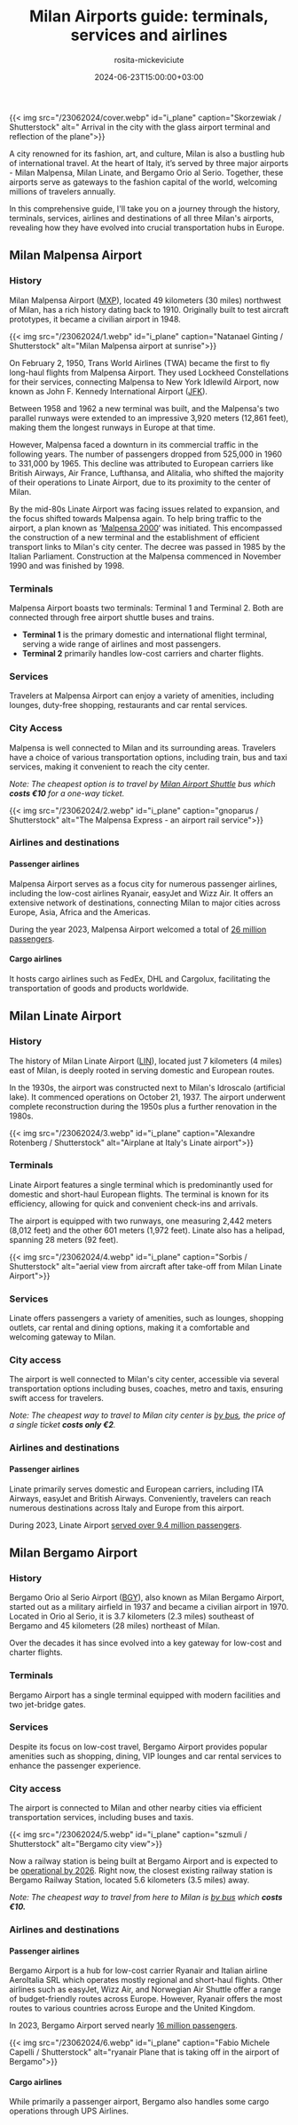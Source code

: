 ﻿---
title: "Milan Airports guide: terminals, services and airlines"
meta_title: "Milan Airports guide: terminals, services and airlines"
description: "Explore Milan's Airports: Bergamo, Linate and Malpensa. Discover their history, services, terminals and airlines. Travel to the fashion capital of the world."
date: 2024-06-23T15:00:00+03:00
draft: false
thumb: "/23062024/cover.webp"
thumb_alt: "Arrival in the city with the glass airport terminal and reflection of the plane"
author: "rosita-mickeviciute"
is_article: true
---

{{< img src="/23062024/cover.webp" id="i\_plane" caption="Skorzewiak / Shutterstock" alt=" Arrival in the city with the glass airport terminal and reflection of the plane">}}

A city renowned for its fashion, art, and culture, Milan is also a bustling hub of international travel. At the heart of Italy, it’s served by three major airports - Milan Malpensa, Milan Linate, and Bergamo Orio al Serio. Together, these airports serve as gateways to the fashion capital of the world, welcoming millions of travelers annually. 

In this comprehensive guide, I'll take you on a journey through the history, terminals, services, airlines and destinations of all three Milan's airports, revealing how they have evolved into crucial transportation hubs in Europe.

## Milan Malpensa Airport

### History

Milan Malpensa Airport ([MXP](https://www.milanomalpensa-airport.com/en/)), located 49 kilometers (30 miles) northwest of Milan, has a rich history dating back to 1910. Originally built to test aircraft prototypes, it became a civilian airport in 1948.

{{< img src="/23062024/1.webp" id="i\_plane" caption="Natanael Ginting / Shutterstock" alt="Milan Malpensa airport at sunrise">}} 

On February 2, 1950, Trans World Airlines (TWA) became the first to fly long-haul flights from Malpensa Airport. They used Lockheed Constellations for their services, connecting Malpensa to New York Idlewild Airport, now known as John F. Kennedy International Airport ([JFK](https://www.jfkairport.com/)). 

Between 1958 and 1962 a new terminal was built, and the Malpensa's two parallel runways were extended to an impressive 3,920 meters (12,861 feet), making them the longest runways in Europe at that time.

However, Malpensa faced a downturn in its commercial traffic in the following years. The number of passengers dropped from 525,000 in 1960 to 331,000 by 1965. This decline was attributed to European carriers like British Airways, Air France, Lufthansa, and Alitalia, who shifted the majority of their operations to Linate Airport, due to its proximity to the center of Milan.

By the mid-80s Linate Airport was facing issues related to expansion, and the focus shifted towards Malpensa again. To help bring traffic to the airport, a plan known as ‘[Malpensa 2000](https://www.jstor.org/stable/43041901)‘ was initiated. This encompassed the construction of a new terminal and the establishment of efficient transport links to Milan's city center. The decree was passed in 1985 by the Italian Parliament. Construction at the Malpensa commenced in November 1990 and was finished by 1998. 

### Terminals

Malpensa Airport boasts two terminals: Terminal 1 and Terminal 2. Both are connected through free airport shuttle buses and trains.

- **Terminal 1** is the primary domestic and international flight terminal, serving a wide range of airlines and most passengers.
- **Terminal 2** primarily handles low-cost carriers and charter flights.

### Services

Travelers at Malpensa Airport can enjoy a variety of amenities, including lounges, duty-free shopping, restaurants and car rental services. 

### City Access

Malpensa is well connected to Milan and its surrounding areas. Travelers have a choice of various transportation options, including train, bus and taxi services, making it convenient to reach the city center. 

*Note: The cheapest option is to travel by [Milan Airport Shuttle](https://milanairportshuttle.com/malpensa-airport-shuttle/) bus which **costs €10** for a one-way ticket.* 

{{< img src="/23062024/2.webp" id="i\_plane" caption="gnoparus / Shutterstock" alt="The Malpensa Express - an airport rail service">}}

### Airlines and destinations
#### Passenger airlines

Malpensa Airport serves as a focus city for numerous passenger airlines, including the low-cost airlines Ryanair, easyJet and Wizz Air. It offers an extensive network of destinations, connecting Milan to major cities across Europe, Asia, Africa and the Americas.

During the year 2023, Malpensa Airport welcomed a total of  [26 million passengers](https://malpensaairport.com/statistics/).

#### Cargo airlines

It hosts cargo airlines such as FedEx, DHL and Cargolux, facilitating the transportation of goods and products worldwide.

## Milan Linate Airport

### History

The history of Milan Linate Airport ([LIN](http://www.milanolinate-airport.com/)), located just 7 kilometers (4 miles) east of Milan, is deeply rooted in serving domestic and European routes. 

In the 1930s, the airport was constructed next to Milan's Idroscalo (artificial lake). It commenced operations on October 21, 1937. The airport underwent complete reconstruction during the 1950s plus a further renovation in the 1980s.

{{< img src="/23062024/3.webp" id="i\_plane" caption="Alexandre Rotenberg / Shutterstock" alt="Airplane at Italy's Linate airport">}}

### Terminals

Linate Airport features a single terminal which is predominantly used for domestic and short-haul European flights. The terminal is known for its efficiency, allowing for quick and convenient check-ins and arrivals.

The airport is equipped with two runways, one measuring 2,442 meters (8,012 feet) and the other 601 meters (1,972 feet). Linate also has a helipad, spanning 28 meters (92 feet).

{{< img src="/23062024/4.webp" id="i\_plane" caption="Sorbis / Shutterstock" alt="aerial view from aircraft after take-off from Milan Linate Airport">}}

### Services

Linate offers passengers a variety of amenities, such as lounges, shopping outlets, car rental and dining options, making it a comfortable and welcoming gateway to Milan.

### City access

The airport is well connected to Milan's city center, accessible via several transportation options including buses, coaches, metro and taxis, ensuring swift access for travelers. 

*Note: The cheapest way to travel to Milan city center is [by bus](https://www.introducingmilan.com/tickets-and-travel-cards), the price of a single ticket **costs only €2**.*

### Airlines and destinations

#### Passenger airlines

Linate primarily serves domestic and European carriers, including ITA Airways, easyJet and British Airways. Conveniently, travelers can reach numerous destinations across Italy and Europe from this airport.

During 2023, Linate Airport [served over 9.4 million passengers](https://www.italianairportguide.com/lin/airport-statistics.htm).

## Milan Bergamo Airport

### History

Bergamo Orio al Serio Airport ([BGY](http://www.milanbergamoairport.it/en)), also known as Milan Bergamo Airport, started out as a military airfield in 1937 and became a civilian airport in 1970. Located in Orio al Serio, it is 3.7 kilometers (2.3 miles) southeast of Bergamo and 45 kilometers (28 miles) northeast of Milan.

Over the decades it has since evolved into a key gateway for low-cost and charter flights.

### Terminals

Bergamo Airport has a single terminal equipped with modern facilities and two jet-bridge gates. 

### Services

Despite its focus on low-cost travel, Bergamo Airport provides popular amenities such as shopping, dining, VIP lounges and car rental services to enhance the passenger experience.

### City access

The airport is connected to Milan and other nearby cities via efficient transportation services, including buses and taxis. 

{{< img src="/23062024/5.webp" id="i\_plane" caption="szmuli / Shutterstock" alt="Bergamo city view">}}

Now a railway station is being built at Bergamo Airport and is expected to be [operational by 2026](https://www.businesstraveller.com/business-travel/2023/07/19/milan-bergamo-begins-work-on-airport-rail-station/). Right now, the closest existing railway station is Bergamo Railway Station, located 5.6 kilometers (3.5 miles) away.

*Note: The cheapest way to travel from here to Milan is [by bus](https://www.terravision.eu/airport_transfer/bus-bergamo-airport-milan/) which **costs €10.***

### Airlines and destinations

#### Passenger airlines

Bergamo Airport is a hub for low-cost carrier Ryanair and Italian airline AeroItalia SRL which operates mostly regional and short-haul flights. Other airlines such as easyJet, Wizz Air, and Norwegian Air Shuttle offer a range of budget-friendly routes across Europe. However, Ryanair offers the most routes to various countries across Europe and the United Kingdom. 

In 2023, Bergamo Airport served nearly [16 million passengers](https://airserviceone.com/milan-bergamo-airport-reaches-milestone-with-record-breaking-2023/).

{{< img src="/23062024/6.webp" id="i\_plane" caption="Fabio Michele Capelli / Shutterstock" alt="ryanair Plane that is taking off in the airport of Bergamo">}}

#### Cargo airlines

While primarily a passenger airport, Bergamo also handles some cargo operations through UPS Airlines.
